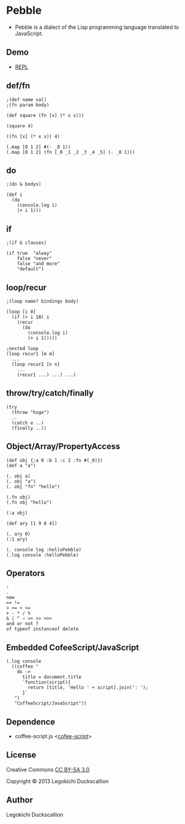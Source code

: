 Pebble
======================
* Pebble is a dialect of the Lisp programming language translated to JavaScript.


Demo
----------
* [REPL](https://dl.dropboxusercontent.com/u/265158/GitHub/pebble/index.html)


def/fn
----------
    ;(def name val)
    ;(fn param body)

    (def square (fn [x] (* x x)))

    (square 4)

    ((fn [x] (* x x)) 4)

    (.map [0 1 2] #(- _0 1))
    (.map [0 1 2] (fn [_0 _1 _2 _3 _4 _5] (- _0 1)))


do
----------
    ;(do & bodys)

    (def i 
      (do
        (console.log i)
        (+ i 1)))


if
----------
    ;(if & clauses)

    (if true  "alway"
        false "never"
        false "and more"
        "default")


loop/recur
----------
    ;(loop name? bindings body)

    (loop [i 0]
      (if (> i 10) i
        (recur
          (do
            (console.log i)
            (+ i 1)))))

    ;nested loop
    (loop recur1 [m m]
      ...
      (loop recur2 [n n]
        ...
        (recur1 ...) ...) ...)


throw/try/catch/finally
----------
    (try
      (throw "hoge")
      ..
      (catch e ..)
      (finally ..))


Object/Array/PropertyAccess
----------
    (def obj {:a 0 :b 1 :c 2 :fn #(_0)})
    (def a "a")

    (. obj a)
    (. obj "a")
    (. obj "fn" "hello")

    (.fn obj)
    (.fn obj "hello")

    (:a obj)

    (def ary [1 9 8 4])

    (. ary 0)
    (:1 ary)

    (. console log :helloPebble)
    (.log console :helloPebble)


Operators
----------
    :
    .
    new
    == !=
    > >= < <=
    + - * / %
    & | ^ ~ << >> >>>
    and or not ?
    of typeof instanceof delete


Embedded CofeeScript/JavaScript
----------
    (.log console
      ((coffee "
        do ->
          title = document.title
          `function(script){
            return [title, 'Hello ' + script].join(': ');
          }`
       ") 
       "CoffeeScript/JavaScript"))


Dependence
----------
* coffee-script.js <[cofee-script](https://github.com/jashkenas/coffee-script/)>


License
----------
Creative Commons [CC BY-SA 3.0](http://creativecommons.org/licenses/by-sa/3.0/)

Copyright &copy; 2013 Legokichi Duckscallion


Author
----------
Legokichi Duckscallion


